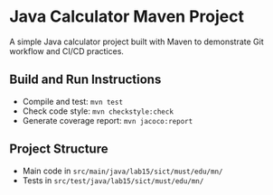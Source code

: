 # Java Calculator Maven Project

A simple Java calculator project built with Maven to demonstrate Git workflow and CI/CD practices.

## Build and Run Instructions

- Compile and test: `mvn test`
- Check code style: `mvn checkstyle:check`
- Generate coverage report: `mvn jacoco:report`

## Project Structure

- Main code in `src/main/java/lab15/sict/must/edu/mn/`
- Tests in `src/test/java/lab15/sict/must/edu/mn/`